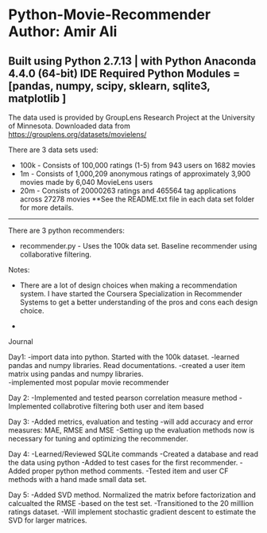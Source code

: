 Python-Movie-Recommender
Author: Amir Ali 
==============================================
Built using Python 2.7.13 |
with Python Anaconda 4.4.0 (64-bit) IDE 
Required Python Modules = [pandas, numpy, scipy, sklearn, sqlite3, matplotlib ]
-------------------------------------------------------------------------------
The data used is provided by GroupLens Research Project at the University of Minnesota.
Downloaded data from 
https://grouplens.org/datasets/movielens/

There are 3 data sets used:
*  100k - Consists of 100,000 ratings (1-5) from 943 users on 1682 movies
*  1m   - Consists of 1,000,209 anonymous ratings of approximately 3,900 movies 
          made by 6,040 MovieLens users
*  20m  - Consists of 20000263 ratings and 465564 tag applications across 27278 movies
**See the README.txt file in each data set folder for more details. 
-------------------------------------------------------------------

There are 3 python recommenders:
*  recommender.py - Uses the 100k data set. Baseline recommender using collaborative filtering.

Notes:
- There are a lot of design choices when making a recommendation system.
  I have started the Coursera Specialization in Recommender Systems to get a better 
  understanding of the pros and cons each design choice. 
  
-  

Journal

Day1: 
-import data into python. Started with the 100k dataset.
-learned pandas and numpy libraries. Read documentations. 
-created a user item matrix using pandas and numpy libraries.   
-implemented most popular movie recommender 

Day 2: 
-Implemented and tested pearson correlation measure method 
-Implemented collabrotive filtering both user and item based 

Day 3:
-Added metrics, evaluation and testing 
-will add accuracy and error measures: MAE, RMSE and MSE
-Setting up the evaluation methods now is necessary for tuning and optimizing the recommender. 

Day 4:
-Learned/Reviewed SQLite commands 
-Created a database and read the data using python 
-Added to test cases for the first recommender. 
-Added proper python method comments. 
-Tested item and user CF methods with a hand made small data set. 

Day 5:
-Added SVD method. Normalized the matrix before factorization and calcualted the RMSE 
-based on the test set. 
-Transitioned to the 20 milllion ratings dataset. 
-Will implement stochastic gradient descent to estimate the SVD for larger matrices. 

